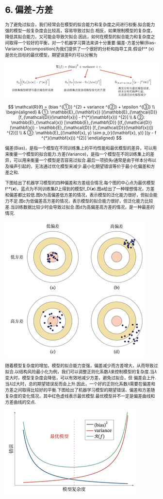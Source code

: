# 6. 偏差-方差

为了避免过拟合，我们经常会在模型的拟合能力和复杂度之间进行权衡.拟合能力强的模型一般复杂度会比较高，容易导致过拟合.相反，如果限制模型的复杂度，降低其拟合能力，又可能会导致欠拟合.因此，如何在模型的拟合能力和复杂度之间取得一个较好的平衡，对一个机器学习算法来讲十分重要.偏差-方差分解(Bias-Variance Decomposition)为我们提供了一个很好的分析和指导工具.假设f^* (x)是优化目标的最优模型，期望误差R(f)可以分解为

![偏差-方差](./img/ch2_08.png)

$$
\mathcal{R}(f) = (bias ^{①}) ^{2} + variance ^{②} + \epsilon ^{③} \\
\begin{aligned}
    & ①: \mathbb{E}_{\mathbf{x}} [(\mathbb{E}_{\mathcal{D}} [f_{\mathcal{D}}(\mathbf{x})] - f^{*}(\mathbf{x})) ^{2}] \\
    & ②: \mathbb{E}_{\mathcal{x}} [\mathbb{E}_{\mathbf{D}} [(f_{\mathcal{D}}(\mathbf{x}) - \mathbb{E}_{\mathcal{D}} [f_{\mathcal{D}}(\mathbf{x})]) ^{2}]] \\
    & ③: \mathbb{E}_{(\mathbf{x}, y) \sim p_{r}(\mathbf{x}, y)} [(y - f ^{*}(\mathbf{x})) ^{2}]
\end{aligned}
$$

偏差(Bias)，是指一个模型在不同训练集上的平均性能和最优模型的差异，可以用来衡量一个模型的拟合能力.方差(Variance)，是指一个模型在不同训练集上的差异，可以用来衡量一个模型是否容易过拟合.最后一项损失𝜖通常是由于样本分布以及噪声引起的，无法通过优化模型来减少.最小化期望错误等价于最小化偏差和方差之和.

下图给出了机器学习模型的四种偏差和方差组合情况.每个图的中心点为最优模型f^*(𝒙)，蓝点为不同训练集𝐷上得到的模型f_D(𝒙).图a给出了一种理想情况，方差和偏差都比较低.图b为高偏差低方差的情况，表示模型的泛化能力很好，但拟合能力不足.图c为低偏差高方差的情况，表示模型的拟合能力很好，但泛化能力比较差.当训练数据比较少时会导致过拟合.图d为高偏差高方差的情况，是一种最差的情况.

![偏差-方差](./img/ch2_09.png)

随着模型复杂度的增加，模型的拟合能力变强，偏差减少而方差增大，从而导致过拟合.以结构风险最小化为例，我们可以调整正则化系数𝜆来控制模型的复杂度.当𝜆变大时，模型复杂度会降低，可以有效地减少方差，避免过拟合，但 偏差会上升.当𝜆过大时，总的期望错误反而会上升.因此，一个好的正则化系数𝜆需要在偏差和方差之间取得比较好的平衡.下图给出了机器学习模型的期望错误、偏差和方差随复杂度的变化情况，其中红色虚线表示最优模型.最优模型并不一定是偏差曲线和方差曲线的交点.

![偏差-方差](./img/ch2_10.png)
